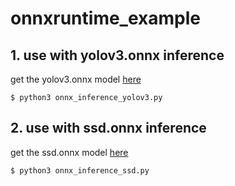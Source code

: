 # onnxruntime_example

## 1. use with yolov3.onnx inference
get the yolov3.onnx model [here](https://onnxzoo.blob.core.windows.net/models/opset_10/yolov3/yolov3.onnx)
```bashrc
$ python3 onnx_inference_yolov3.py

```
## 2. use with ssd.onnx inference
get the ssd.onnx model [here](https://onnxzoo.blob.core.windows.net/models/opset_10/ssd/ssd.onnx)
```bashrc
$ python3 onnx_inference_ssd.py

```
